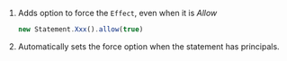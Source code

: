 1. Adds option to force the `Effect`, even when it is _Allow_

   ```typescript
   new Statement.Xxx().allow(true)
   ```
2. Automatically sets the force option when the statement has principals.
